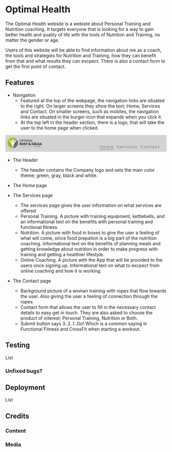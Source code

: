 # Optimal Health

The Optimal Health website is a webiste about Personal Training and Nutrition coaching. It targets everyone that is looking for a way to gain better health and quality of life with the tools of Nutrition and Training, no matter the gender or age.

Users of this website will be able to find information about me as a coach, the tools and strategies for Nutrition and Training, how they can benefit from that and what results they can excpect.
There is also a contact form to get the first point of contact.

## Features
* Navigation
    -   Featured at the top of the webpage, the navigation links are situated to the right. On larger screens they show the text; Home, Services and Contact. On smaller screens, such as mobiles, the navigation links are situated in the burger-icon that expands when you click it.
    -   At the top left in the header section, there is a logo, that will take the user to the home page when clicked.


![Screenshot of the header containing company logo and navigation bar](/assets/images/header_image.png)
* The Header
    -   The header contains the Company logo and sets the main color theme; green, gray, black and white.

* The Home page

* The Services page
    -   The services page gives the user information on what services are offered
    -   Personal Training. A picture with training equipment, kettlebells, and an informational text on the benefits with personal training and functional fitness.
    -   Nutrition. A picture with food in boxes to give the user a feeling of what will come, since food prepation is a big part of the nutrition coaching. Informational text on the benefits of planning meals and getting knowledge about nutrition in order to make progress with training and getting a healthier lifestyle.
    -   Online Coaching. A picture with the App that will be provided to the users once signing up. Informational text on what to excpect from online coaching and how it is working.
* The Contact page
    -   Background picture of a woman training with ropes that flow towards the user. Also giving the user a feeling of connection through the ropes.
    -   Contact form that allows the user to fill in the necessary contact details to easy get in touch. They are also asked to choose the product of interest; Personal Training, Nutrition or Both.
    -   Submit button says 3..2..1..Go! Which is a common saying in Functional Fitness and CrossFit when starting a workout.

## Testing
List

### Unfixed bugs?

## Deployment
List

## Credits
### Content
### Media

